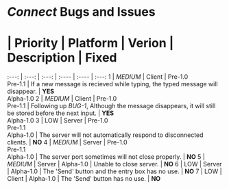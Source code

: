 # *Connect* Bugs and Issues

 # | Priority | Platform | Verion | Description | Fixed
:---: | :---: | :---: | :---- | :---- | :---:
1 | *MEDIUM* | Client | Pre-1.0<br>Pre-1.1 | If a new message is recieved while typing, the typed message will disappear. | **YES**<br>Alpha-1.0
2 | *MEDIUM* | Client | Pre-1.0<br>Pre-1.1 | Following up *BUG-1*, Although the message disappears, it will still be stored before the next input. | **YES**<br>Alpha-1.0
3 | LOW | Server | Pre-1.0<br>Pre-1.1<br>Alpha-1.0 | The server will not automatically respond to disconnected clients. | **NO**
4 | *MEDIUM* | Server | Pre-1.0<br>Pre-1.1<br>Alpha-1.0 | The server port sometimes will not close properly. | **NO**
5 | *MEDIUM* | Server | Alpha-1.0 | Unable to close server. | **NO**
6 | LOW | Server | Alpha-1.0 | The 'Send' button and the entry box has no use. | **NO**
7 | LOW | Client | Alpha-1.0 | The 'Send' button has no use. | **NO**

